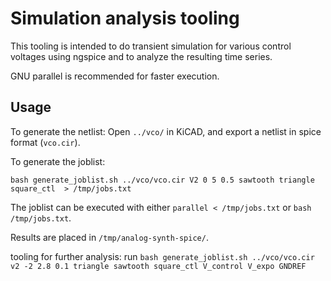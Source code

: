 Simulation analysis tooling
===========================

This tooling is intended to do transient simulation for various control
voltages using ngspice and to analyze the resulting time series.

GNU parallel is recommended for faster execution.

Usage
-----

To generate the netlist: Open `../vco/` in KiCAD, and export a netlist in spice format
(`vco.cir`).

To generate the joblist:

`bash generate_joblist.sh ../vco/vco.cir V2 0 5 0.5 sawtooth triangle square_ctl  > /tmp/jobs.txt`

The joblist can be executed with either `parallel < /tmp/jobs.txt` or `bash /tmp/jobs.txt`.

Results are placed in `/tmp/analog-synth-spice/`.

tooling for further analysis: run `bash generate_joblist.sh ../vco/vco.cir v2 -2 2.8 0.1 triangle sawtooth square_ctl V_control V_expo GNDREF`
